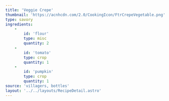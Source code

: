 ```yaml
---
title: 'Veggie Crepe'
thumbnail: 'https://acnhcdn.com/2.0/CookingIcon/FtrCrepeVegetable.png'
type: savory
ingredients:
	-
		id: 'flour'
		type: misc
		quantity: 2
	-
		id: 'tomato'
		type: crop
		quantity: 1
	-
		id: 'pumpkin'
		type: crop
		quantity: 1
source: 'villagers, bottles'
layout: '../../layouts/RecipeDetail.astro'
---
```


